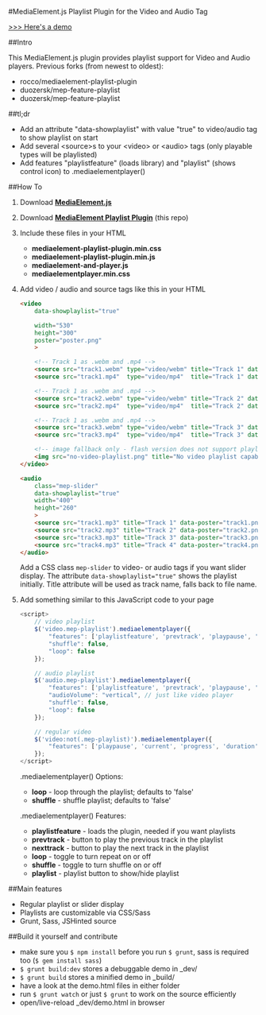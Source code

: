 #MediaElement.js Playlist Plugin for the Video and Audio Tag

[>>> Here's a demo](http://portablejim.github.io/mediaelement-playlist-plugin/demo.html)

##Intro 

This MediaElement.js plugin provides playlist support for Video and Audio players. Previous forks (from newest to oldest):

  * rocco/mediaelement-playlist-plugin
  * duozersk/mep-feature-playlist
  * duozersk/mep-feature-playlist


##tl;dr

- Add an attribute "data-showplaylist" with value "true" to video/audio tag to show playlist on start
- Add several &lt;source&gt;s to your &lt;video&gt; or &lt;audio&gt; tags (only playable types will be playlisted)
- Add features "playlistfeature" (loads library) and "playlist" (shows control icon) to .mediaelementplayer()


##How To

1. Download **[MediaElement.js](http://mediaelementjs.com/)**

2. Download **[MediaElement Playlist Plugin](https://github.com/portablejim/mediaelement-playlist-plugin/archive/master.zip)** (this repo)

3. Include these files in your HTML
    * **mediaelement-playlist-plugin.min.css**
    * **mediaelement-playlist-plugin.min.js**
    * **mediaelement-and-player.js**
    * **mediaelementplayer.min.css**

5. Add video / audio  and source tags like this in your HTML

    ```html
    <video 
        data-showplaylist="true" 

        width="530" 
        height="300" 
        poster="poster.png" 
        >

        <!-- Track 1 as .webm and .mp4 -->
        <source src="track1.webm" type="video/webm" title="Track 1" data-poster="track1.png">
        <source src="track1.mp4"  type="video/mp4"  title="Track 1" data-poster="track1.png">

        <!-- Track 1 as .webm and .mp4 -->
        <source src="track2.webm" type="video/webm" title="Track 2" data-poster="track2.png">
        <source src="track2.mp4"  type="video/mp4"  title="Track 2" data-poster="track2.png">

        <!-- Track 1 as .webm and .mp4 -->
        <source src="track3.webm" type="video/webm" title="Track 3" data-poster="track3.png">
        <source src="track3.mp4"  type="video/mp4"  title="Track 3" data-poster="track3.png">

        <!-- image fallback only - flash version does not support playlists -->
        <img src="no-video-playlist.png" title="No video playlist capabilities.">
    </video>

    <audio 
        class="mep-slider" 
        data-showplaylist="true" 
        width="400" 
        height="260" 
        >
        <source src="track1.mp3" title="Track 1" data-poster="track1.png" type="audio/mpeg">
        <source src="track2.mp3" title="Track 2" data-poster="track2.png" type="audio/mpeg">
        <source src="track3.mp3" title="Track 3" data-poster="track3.png" type="audio/mpeg">
        <source src="track4.mp3" title="Track 4" data-poster="track4.png" type="audio/mpeg">
    </audio>
    ```

    Add a CSS class `mep-slider` to video- or audio tags if you want slider display.
    The attribute `data-showplaylist="true"` shows the playlist initially.
    Title attribute will be used as track name, falls back to file name.

6. Add something similar to this JavaScript code to your page

    ```javascript
    <script>
        // video playlist
        $('video.mep-playlist').mediaelementplayer({
            "features": ['playlistfeature', 'prevtrack', 'playpause', 'nexttrack', 'loop', 'shuffle', 'current', 'progress', 'duration', 'volume', 'playlist', 'fullscreen'],
            "shuffle": false,
            "loop": false
        });

        // audio playlist
        $('audio.mep-playlist').mediaelementplayer({
            "features": ['playlistfeature', 'prevtrack', 'playpause', 'nexttrack', 'loop', 'shuffle', 'current', 'progress', 'duration', 'volume', 'playlist'],
            "audioVolume": "vertical", // just like video player
            "shuffle": false,
            "loop": false
        });

        // regular video
        $('video:not(.mep-playlist)').mediaelementplayer({
            "features": ['playpause', 'current', 'progress', 'duration', 'tracks', 'volume', 'fullscreen'],
        });
    </script>
    ```

    .mediaelementplayer() Options:
    - **loop** - loop through the playlist; defaults to 'false'
    - **shuffle** - shuffle playlist; defaults to 'false'

    .mediaelementplayer() Features:
    - **playlistfeature** - loads the plugin, needed if you want playlists
    - **prevtrack** - button to play the previous track in the playlist
    - **nexttrack** - button to play the next track in the playlist
    - **loop** - toggle to turn repeat on or off
    - **shuffle** - toggle to turn shuffle on or off
    - **playlist** - playlist button to show/hide playlist


##Main features

- Regular playlist or slider display
- Playlists are customizable via CSS/Sass
- Grunt, Sass, JSHinted source

##Build it yourself and contribute

- make sure you `$ npm install` before you run `$ grunt`, sass is required too (`$ gem install sass`)
- `$ grunt build:dev` stores a debuggable demo in _dev/
- `$ grunt build` stores a minified demo in _build/
- have a look at the demo.html files in either folder
- run `$ grunt watch` or just `$ grunt` to work on the source efficiently
- open/live-reload _dev/demo.html in browser
